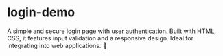 # login-demo
A simple and secure login page with user authentication. Built with HTML, CSS, it features input validation and a responsive design. Ideal for integrating into web applications. 🚀
